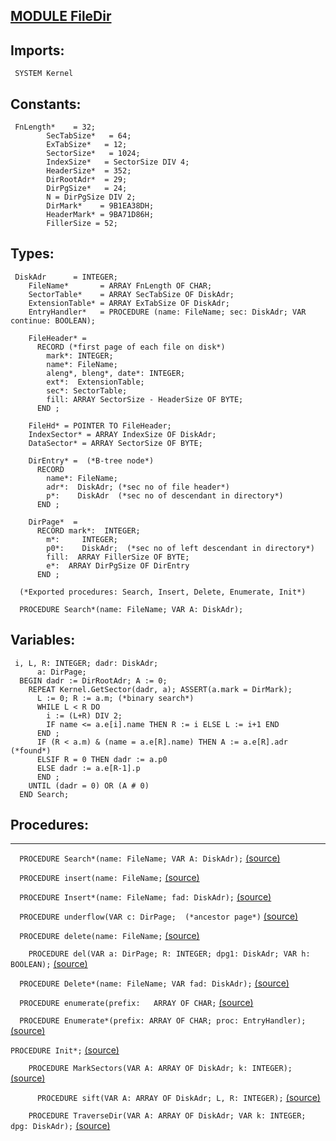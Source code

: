 
## [MODULE FileDir](https://github.com/io-core/Files/blob/main/FileDir.Mod)

  ## Imports:
` SYSTEM Kernel`

## Constants:
```
 FnLength*    = 32;
        SecTabSize*   = 64;
        ExTabSize*   = 12;
        SectorSize*   = 1024;
        IndexSize*   = SectorSize DIV 4;
        HeaderSize*  = 352;
        DirRootAdr*  = 29;
        DirPgSize*   = 24;
        N = DirPgSize DIV 2;
        DirMark*    = 9B1EA38DH;
        HeaderMark* = 9BA71D86H;
        FillerSize = 52;

```
## Types:
```
 DiskAdr      = INTEGER;
    FileName*       = ARRAY FnLength OF CHAR;
    SectorTable*    = ARRAY SecTabSize OF DiskAdr;
    ExtensionTable* = ARRAY ExTabSize OF DiskAdr;
    EntryHandler*   = PROCEDURE (name: FileName; sec: DiskAdr; VAR continue: BOOLEAN);

    FileHeader* =
      RECORD (*first page of each file on disk*)
        mark*: INTEGER;
        name*: FileName;
        aleng*, bleng*, date*: INTEGER;
        ext*:  ExtensionTable;
        sec*: SectorTable;
        fill: ARRAY SectorSize - HeaderSize OF BYTE;
      END ;

    FileHd* = POINTER TO FileHeader;
    IndexSector* = ARRAY IndexSize OF DiskAdr;
    DataSector* = ARRAY SectorSize OF BYTE;

    DirEntry* =  (*B-tree node*)
      RECORD
        name*: FileName;
        adr*:  DiskAdr; (*sec no of file header*)
        p*:    DiskAdr  (*sec no of descendant in directory*)
      END ;

    DirPage*  =
      RECORD mark*:  INTEGER;
        m*:     INTEGER;
        p0*:    DiskAdr;  (*sec no of left descendant in directory*)
        fill:  ARRAY FillerSize OF BYTE;
        e*:  ARRAY DirPgSize OF DirEntry
      END ;

  (*Exported procedures: Search, Insert, Delete, Enumerate, Init*)

  PROCEDURE Search*(name: FileName; VAR A: DiskAdr);
```
## Variables:
```
 i, L, R: INTEGER; dadr: DiskAdr;
      a: DirPage;
  BEGIN dadr := DirRootAdr; A := 0;
    REPEAT Kernel.GetSector(dadr, a); ASSERT(a.mark = DirMark);
      L := 0; R := a.m; (*binary search*)
      WHILE L < R DO
        i := (L+R) DIV 2;
        IF name <= a.e[i].name THEN R := i ELSE L := i+1 END
      END ;
      IF (R < a.m) & (name = a.e[R].name) THEN A := a.e[R].adr (*found*)
      ELSIF R = 0 THEN dadr := a.p0
      ELSE dadr := a.e[R-1].p
      END ;
    UNTIL (dadr = 0) OR (A # 0)
  END Search;

```
## Procedures:
---

`  PROCEDURE Search*(name: FileName; VAR A: DiskAdr);` [(source)](https://github.com/io-orig/System/blob/main/FileDir.Mod#L57)


`  PROCEDURE insert(name: FileName;` [(source)](https://github.com/io-orig/System/blob/main/FileDir.Mod#L74)


`  PROCEDURE Insert*(name: FileName; fad: DiskAdr);` [(source)](https://github.com/io-orig/System/blob/main/FileDir.Mod#L134)


`  PROCEDURE underflow(VAR c: DirPage;  (*ancestor page*)` [(source)](https://github.com/io-orig/System/blob/main/FileDir.Mod#L149)


`  PROCEDURE delete(name: FileName;` [(source)](https://github.com/io-orig/System/blob/main/FileDir.Mod#L198)


`    PROCEDURE del(VAR a: DirPage; R: INTEGER; dpg1: DiskAdr; VAR h: BOOLEAN);` [(source)](https://github.com/io-orig/System/blob/main/FileDir.Mod#L209)


`  PROCEDURE Delete*(name: FileName; VAR fad: DiskAdr);` [(source)](https://github.com/io-orig/System/blob/main/FileDir.Mod#L244)


`  PROCEDURE enumerate(prefix:   ARRAY OF CHAR;` [(source)](https://github.com/io-orig/System/blob/main/FileDir.Mod#L258)


`  PROCEDURE Enumerate*(prefix: ARRAY OF CHAR; proc: EntryHandler);` [(source)](https://github.com/io-orig/System/blob/main/FileDir.Mod#L284)


`PROCEDURE Init*;` [(source)](https://github.com/io-orig/System/blob/main/FileDir.Mod#L291)


`    PROCEDURE MarkSectors(VAR A: ARRAY OF DiskAdr; k: INTEGER);` [(source)](https://github.com/io-orig/System/blob/main/FileDir.Mod#L295)


`      PROCEDURE sift(VAR A: ARRAY OF DiskAdr; L, R: INTEGER);` [(source)](https://github.com/io-orig/System/blob/main/FileDir.Mod#L300)


`    PROCEDURE TraverseDir(VAR A: ARRAY OF DiskAdr; VAR k: INTEGER; dpg: DiskAdr);` [(source)](https://github.com/io-orig/System/blob/main/FileDir.Mod#L334)

